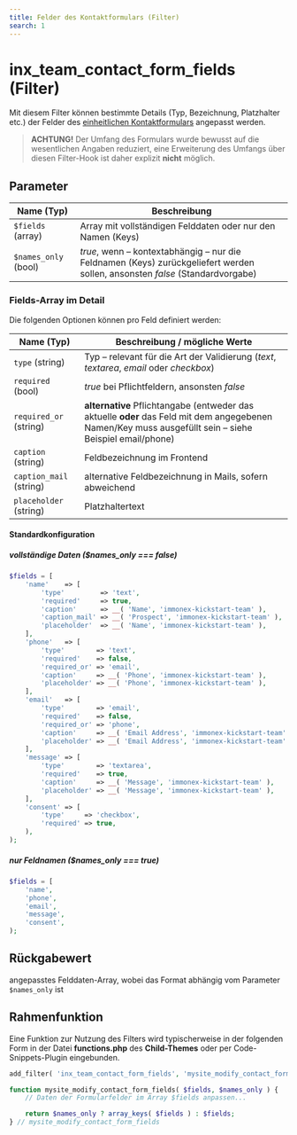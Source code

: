 ```yaml
---
title: Felder des Kontaktformulars (Filter)
search: 1
---
```


# inx_team_contact_form_fields (Filter)

Mit diesem Filter können bestimmte Details (Typ, Bezeichnung, Platzhalter etc.) der Felder des [einheitlichen Kontaktformulars](../komponenten/kontaktformular.html) angepasst werden.

> **ACHTUNG!** Der Umfang des Formulars wurde bewusst auf die wesentlichen Angaben reduziert, eine Erweiterung des Umfangs über diesen Filter-Hook ist daher explizit **nicht** möglich.

## Parameter

| Name (Typ) | Beschreibung |
| ---------- | ------------ |
| `$fields` (array) | Array mit vollständigen Felddaten oder nur den Namen (Keys) |
| `$names_only` (bool) | *true*, wenn – kontextabhängig – nur die Feldnamen (Keys) zurückgeliefert werden sollen, ansonsten *false* (Standardvorgabe) |

### Fields-Array im Detail

Die folgenden Optionen können pro Feld definiert werden:

| Name (Typ) | Beschreibung / mögliche Werte |
| ---------- | ------------ |
| `type` (string) | Typ – relevant für die Art der Validierung (*text*, *textarea*, *email* oder *checkbox*) |
| `required` (bool) | *true* bei Pflichtfeldern, ansonsten *false* |
| `required_or` (string) | **alternative** Pflichtangabe (entweder das aktuelle **oder** das Feld mit dem angegebenen Namen/Key muss ausgefüllt sein – siehe Beispiel email/phone) |
| `caption` (string) | Feldbezeichnung im Frontend |
| `caption_mail` (string) | alternative Feldbezeichnung in Mails, sofern abweichend |
| `placeholder` (string) | Platzhaltertext |

#### Standardkonfiguration

##### vollständige Daten ($names_only === false)
```php
$fields = [
	'name'    => [
		'type'         => 'text',
		'required'     => true,
		'caption'      => __( 'Name', 'immonex-kickstart-team' ),
		'caption_mail' => __( 'Prospect', 'immonex-kickstart-team' ),
		'placeholder'  => __( 'Name', 'immonex-kickstart-team' ),
	],
	'phone'   => [
		'type'        => 'text',
		'required'    => false,
		'required_or' => 'email',
		'caption'     => __( 'Phone', 'immonex-kickstart-team' ),
		'placeholder' => __( 'Phone', 'immonex-kickstart-team' ),
	],
	'email'   => [
		'type'        => 'email',
		'required'    => false,
		'required_or' => 'phone',
		'caption'     => __( 'Email Address', 'immonex-kickstart-team' ),
		'placeholder' => __( 'Email Address', 'immonex-kickstart-team' ),
	],
	'message' => [
		'type'        => 'textarea',
		'required'    => true,
		'caption'     => __( 'Message', 'immonex-kickstart-team' ),
		'placeholder' => __( 'Message', 'immonex-kickstart-team' ),
	],
	'consent' => [
		'type'     => 'checkbox',
		'required' => true,
	),
);
```

##### nur Feldnamen ($names_only === true)

```php
$fields = [
	'name',
	'phone',
	'email',
	'message',
	'consent',
);
```

## Rückgabewert

angepasstes Felddaten-Array, wobei das Format abhängig vom Parameter `$names_only` ist

## Rahmenfunktion

Eine Funktion zur Nutzung des Filters wird typischerweise in der folgenden Form in der Datei **functions.php** des **Child-Themes** oder per Code-Snippets-Plugin eingebunden.

```php
add_filter( 'inx_team_contact_form_fields', 'mysite_modify_contact_form_fields', 10, 2 );

function mysite_modify_contact_form_fields( $fields, $names_only ) {
	// Daten der Formularfelder im Array $fields anpassen...

	return $names_only ? array_keys( $fields ) : $fields;
} // mysite_modify_contact_form_fields
```